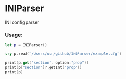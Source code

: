 # INIParser
INI config parser


### Usage:

```swift
let p = INIParser()

try p.read("/Users/usr/github/INIParser/example.cfg")

print(p.get("section", option:"prop"))
print(p["section"]?.getInt("prop"))
print(p)
```
